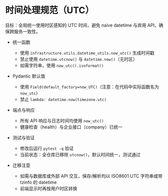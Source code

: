 # 时间处理规范（UTC）

目标：全局统一使用时区感知的 UTC 时间，避免 naive datetime 与弃用 API，确保跨服务一致性。

- 统一函数
  - 使用 `infrastructure.utils.datetime_utils.now_utc()` 生成时间戳
  - 禁止使用 `datetime.utcnow()` 与 `datetime.now()`（无时区）
  - 如需字符串，使用 `now_utc().isoformat()`

- Pydantic 默认值
  - 使用 `Field(default_factory=now_UTC)`（注意：在代码中实际函数名为 `now_utc`）
  - 禁止 `lambda: datetime.now(timezone.utc)`

- 端点与响应
  - 所有 API 响应与日志时间均使用 `now_utc()`
  - 健康检查（health）与企业接口（company）已统一

- 测试与验证
  - 修改后运行 `pytest -q` 验证
  - 当前状态：全仓库已移除 `utcnow()`，默认时间统一，测试通过

- 迁移注意
  - 如需与数据库或外部 API 交互，保存/解析均以 ISO8601 UTC 字符串或带 tzinfo 的 datetime
  - 前端显示时再按用户时区转换